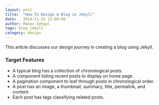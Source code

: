 ```yaml
---
layout: post
title:  "How To Design A Blog in Jekyll"
date:   2014-11-25 12:00:00
author: Manav Sehgal
tags: blog jekyll
category: design
---
```


This article discusses our design journey in creating a blog using Jekyll.

### Target Features

- A typical blog has a collection of chronological posts. 
- A component listing recent posts to display on home page. 
- A pagination component to leaf through posts in chronological order.
- A post has an image, a thumbnail, summary, title, permalink, and content.
- Each post has tags classifying related posts.
